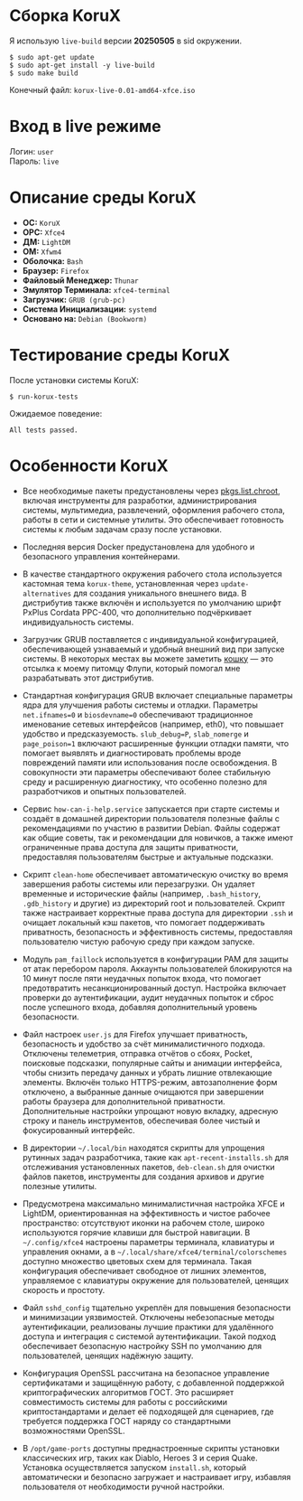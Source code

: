 # Сборка KoruX

Я использую `live-build` версии **20250505** в sid окружении.

```
$ sudo apt-get update
$ sudo apt-get install -y live-build
$ sudo make build
```

Конечный файл: `korux-live-0.01-amd64-xfce.iso`

# Вход в live режиме

Логин: `user`</br>
Пароль: `live`

# Описание среды KoruX

- <strong>ОС:</strong> ```KoruX```
- <strong>ОРС:</strong> ```Xfce4```
- <strong>ДМ:</strong> ```LightDM```
- <strong>ОМ:</strong> ```Xfwm4```
- <strong>Оболочка:</strong> ```Bash```
- <strong>Браузер:</strong> ```Firefox```
- <strong>Файловый Менеджер:</strong> ```Thunar```
- <strong>Эмулятор Терминала:</strong> ```xfce4-terminal```
- <strong>Загрузчик:</strong> ```GRUB (grub-pc)```
- <strong>Система Инициализации:</strong> ```systemd```
- <strong>Основано на:</strong> ```Debian (Bookworm)```

# Тестирование среды KoruX

После установки системы KoruX:
```
$ run-korux-tests
```

Ожидаемое поведение:
```
All tests passed.
```

# Особенности KoruX

* Все необходимые пакеты предустановлены через
  [pkgs.list.chroot](https://github.com/KoruX-GNU-Linux/KoruX/blob/master/config/package-lists/pkgs.list.chroot),
  включая инструменты для разработки, администрирования системы, мультимедиа,
  развлечений, оформления рабочего стола, работы в сети и системные утилиты. Это
  обеспечивает готовность системы к любым задачам сразу после установки.

* Последняя версия Docker предустановлена для удобного и безопасного управления
  контейнерами.

* В качестве стандартного окружения рабочего стола используется кастомная тема
  `korux-theme`, установленная через `update-alternatives` для создания
  уникального внешнего вида. В дистрибутив также включён и используется по
  умолчанию шрифт PxPlus Cordata PPC-400, что дополнительно подчёркивает
  индивидуальность системы.

* Загрузчик GRUB поставляется с индивидуальной конфигурацией, обеспечивающей
  узнаваемый и удобный внешний вид при запуске системы. В некоторых местах вы
  можете заметить
  [кошку](https://github.com/KoruX-GNU-Linux/KoruX/blob/master/flupi.jpg) — это
  отсылка к моему питомцу Флупи, который помогал мне разрабатывать этот
  дистрибутив.

* Стандартная конфигурация GRUB включает специальные параметры ядра для улучшения
  работы системы и отладки. Параметры `net.ifnames=0` и `biosdevname=0`
  обеспечивают традиционное именование сетевых интерфейсов (например, eth0), что
  повышает удобство и предсказуемость. `slub_debug=P`, `slab_nomerge` и
  `page_poison=1` включают расширенные функции отладки памяти, что помогает
  выявлять и диагностировать проблемы вроде повреждений памяти или использования
  после освобождения. В совокупности эти параметры обеспечивают более стабильную
  среду и расширенную диагностику, что особенно полезно для разработчиков и
  опытных пользователей.

* Сервис `how-can-i-help.service` запускается при старте системы и создаёт в
  домашней директории пользователя полезные файлы с рекомендациями по участию в
  развитии Debian. Файлы содержат как общие советы, так и рекомендации для
  новичков, а также имеют ограниченные права доступа для защиты приватности,
  предоставляя пользователям быстрые и актуальные подсказки.

* Скрипт `clean-home` обеспечивает автоматическую очистку во время завершения
  работы системы или перезагрузки. Он удаляет временные и исторические файлы
  (например, `.bash_history`, `.gdb_history` и другие) из директорий root и
  пользователей. Скрипт также настраивает корректные права доступа для директории
  `.ssh` и очищает локальный кэш пакетов, что помогает поддерживать приватность,
  безопасность и эффективность системы, предоставляя пользователю чистую рабочую
  среду при каждом запуске.

* Модуль `pam_faillock` используется в конфигурации PAM для защиты от атак
  перебором пароля. Аккаунты пользователей блокируются на 10 минут после пяти
  неудачных попыток входа, что помогает предотвратить несанкционированный доступ.
  Настройка включает проверки до аутентификации, аудит неудачных попыток и сброс
  после успешного входа, добавляя дополнительный уровень безопасности.

* Файл настроек `user.js` для Firefox улучшает приватность, безопасность и
  удобство за счёт минималистичного подхода. Отключены телеметрия, отправка
  отчётов о сбоях, Pocket, поисковые подсказки, популярные сайты и анимации
  интерфейса, чтобы снизить передачу данных и убрать лишние отвлекающие элементы.
  Включён только HTTPS-режим, автозаполнение форм отключено, а выбранные данные
  очищаются при завершении работы браузера для дополнительной приватности.
  Дополнительные настройки упрощают новую вкладку, адресную строку и панель
  инструментов, обеспечивая более чистый и фокусированный интерфейс.

* В директории `~/.local/bin` находятся скрипты для упрощения рутинных задач
  разработчика, такие как `apt-recent-installs.sh` для отслеживания установленных
  пакетов, `deb-clean.sh` для очистки файлов пакетов, инструменты для создания
  архивов и другие полезные утилиты.

* Предусмотрена максимально минималистичная настройка XFCE и LightDM,
  ориентированная на эффективность и чистое рабочее пространство: отсутствуют
  иконки на рабочем столе, широко используются горячие клавиши для быстрой
  навигации. В `~/.config/xfce4` настроены параметры терминала, клавиатуры и
  управления окнами, а в `~/.local/share/xfce4/terminal/colorschemes` доступно
  множество цветовых схем для терминала. Такая конфигурация обеспечивает свободное
  от лишних элементов, управляемое с клавиатуры окружение для пользователей,
  ценящих скорость и простоту.

* Файл `sshd_config` тщательно укреплён для повышения безопасности и минимизации
  уязвимостей. Отключены небезопасные методы аутентификации, реализованы лучшие
  практики для удалённого доступа и интеграция с системой аутентификации. Такой
  подход обеспечивает безопасную настройку SSH по умолчанию для пользователей,
  ценящих надёжную защиту.

* Конфигурация OpenSSL рассчитана на безопасное управление сертификатами и
  защищённую работу, с добавленной поддержкой криптографических алгоритмов ГОСТ.
  Это расширяет совместимость системы для работы с российскими криптостандартами и
  делает её подходящей для сценариев, где требуется поддержка ГОСТ наряду со
  стандартными возможностями OpenSSL.

* В `/opt/game-ports` доступны преднастроенные скрипты установки классических игр,
  таких как Diablo, Heroes 3 и серия Quake. Установка осуществляется запуском
  `install.sh`, который автоматически и безопасно загружает и настраивает игру,
  избавляя пользователя от необходимости ручной настройки.

